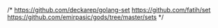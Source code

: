/*
https://github.com/deckarep/golang-set
https://github.com/fatih/set
https://github.com/emirpasic/gods/tree/master/sets
*/
